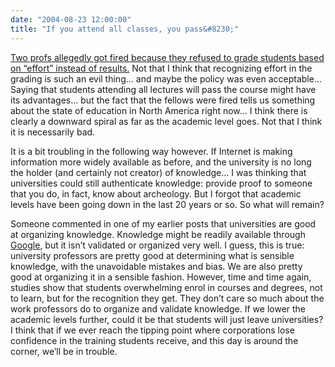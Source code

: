 ```yaml
---
date: "2004-08-23 12:00:00"
title: "If you attend all classes, you pass&#8230;"
---
```




[Two profs allegedly got fired because they refused to grade students based on &ldquo;effort&rdquo; instead of results.](http://3dpancakes.typepad.com/ernie/2004/08/but_i_worked_re.html) Not that I think that recognizing effort in the grading is such an evil thing&hellip; and maybe the policy was even acceptable&hellip; Saying that students attending all lectures will pass the course might have its advantages&hellip; but the fact that the fellows were fired tells us something about the state of education in North America right now&hellip; I think there is clearly a downward spiral as far as the academic level goes. Not that I think it is necessarily bad.

It is a bit troubling in the following way however. If Internet is making information more widely available as before, and the university is no long the holder (and certainly not creator) of knowledge&hellip; I was thinking that universities could still authenticate knowledge: provide proof to someone that you do, in fact, know about archeology. But I forgot that academic levels have been going down in the last 20 years or so. So what will remain?

Someone commented in one of my earlier posts that universities are good at organizing knowledge. Knowledge might be readily available through [Google](https://www.google.com), but it isn&rsquo;t validated or organized very well. I guess, this is true: university professors are pretty good at determining what is sensible knowledge, with the unavoidable mistakes and bias. We are also pretty good at organizing it in a sensible fashion. However, time and time again, studies show that students overwhelming enrol in courses and degrees, not to learn, but for the recognition they get. They don&rsquo;t care so much about the work professors do to organize and validate knowledge. If we lower the academic levels further, could it be that students will just leave universities? I think that if we ever reach the tipping point where corporations lose confidence in the training students receive, and this day is around the corner, we&rsquo;ll be in trouble.

